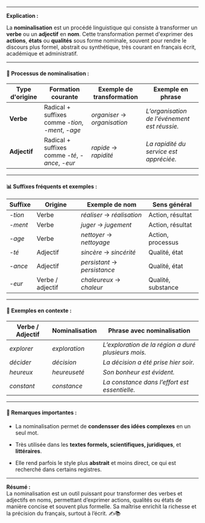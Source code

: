 
---
**Explication :**

La **nominalisation** est un procédé linguistique qui consiste à transformer un **verbe** ou un **adjectif** en **nom**. Cette transformation permet d'exprimer des **actions**, **états** ou **qualités** sous forme nominale, souvent pour rendre le discours plus formel, abstrait ou synthétique, très courant en français écrit, académique et administratif.

---

#### 🧱 Processus de nominalisation :

|Type d'origine|Formation courante|Exemple de transformation|Exemple en phrase|
|---|---|---|---|
|**Verbe**|Radical + suffixes comme _-tion_, _-ment_, _-age_|_organiser_ → _organisation_|_L’organisation de l’événement est réussie._|
|**Adjectif**|Radical + suffixes comme _-té_, _-ance_, _-eur_|_rapide_ → _rapidité_|_La rapidité du service est appréciée._|

---

#### 📊 Suffixes fréquents et exemples :

|Suffixe|Origine|Exemple de nom|Sens général|
|---|---|---|---|
|_-tion_|Verbe|_réaliser_ → _réalisation_|Action, résultat|
|_-ment_|Verbe|_juger_ → _jugement_|Action, résultat|
|_-age_|Verbe|_nettoyer_ → _nettoyage_|Action, processus|
|_-té_|Adjectif|_sincère_ → _sincérité_|Qualité, état|
|_-ance_|Adjectif|_persistant_ → _persistance_|Qualité, état|
|_-eur_|Verbe / adjectif|_chaleureux_ → _chaleur_|Qualité, substance|

---

#### 🔄 Exemples en contexte :

|Verbe / Adjectif|Nominalisation|Phrase avec nominalisation|
|---|---|---|
|_explorer_|_exploration_|_L’exploration de la région a duré plusieurs mois._|
|_décider_|_décision_|_La décision a été prise hier soir._|
|_heureux_|_heureuseté_|_Son bonheur est évident._|
|_constant_|_constance_|_La constance dans l’effort est essentielle._|

---

#### 📝 Remarques importantes :

- La nominalisation permet de **condensser des idées complexes** en un seul mot.
    
- Très utilisée dans les **textes formels, scientifiques, juridiques**, et **littéraires**.
    
- Elle rend parfois le style plus **abstrait** et moins direct, ce qui est recherché dans certains registres.
    

---

**Résumé :**  
La nominalisation est un outil puissant pour transformer des verbes et adjectifs en noms, permettant d’exprimer actions, qualités ou états de manière concise et souvent plus formelle. Sa maîtrise enrichit la richesse et la précision du français, surtout à l’écrit. ✍️📚